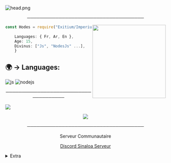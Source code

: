 ![head.png](https://media.discordapp.net/attachments/855789607349649408/863136763031191633/MOSHED-2021-5-1-1-39-8.gif)

<p align="center">
─────────────────────────────────────
</p>

<img align='right' src="https://cdn.discordapp.com/attachments/855789607349649408/863136547956195358/a_5172a4c393e093113ef1d3ff2a545b60.gif" width="230" width="230">

```javascript
const Hodes = require("Exitium/Imperium");
    
    Languages: { Fr, Ar, En },
    Age: 15,
    Divinus: ["Js", "NodesJs" ...],
    }
```

## 🌍 → Languages:
<p>

  <img alt="js" src="https://img.shields.io/badge/-Javascript-FFEE00?style=flat-square&logo=javascript&logoColor=black" />
  <img alt="nodejs" src="https://img.shields.io/badge/-NodeJS-43853D?style=flat-square&logo=Node.js&logoColor=white" />

</p> 

<p align="center">
─────────────────────────────────────
</p>


<a href="https://github.com/HodesR">
  <img src="https://img.shields.io/github/followers/HodesR">
</a>

<p align="center">
   <img src="https://tenor.com/view/pain-naruto-gif-11376079">
</p>

<p align="center">
─────────────────────────────────────
</p>
<p align="center">
Serveur Communautaire
<p align="center">
    <a href="https://discord.gg/Gtk92nhkhg">Discord Sinaloa Serveur</a>

<details>
  <summary>Extra</summary>
<details>
  <summary>Socials</summary>
    <p align="center">
    Sociales:
<p align="center"> 
    ﹒
    <a href="https://www.youtube.com/channel/UCZR_K-aC-P7T1bHkv-R4KeQ">Youtube</a>
    ﹒
    <a href="https://www.twitch.tv/hodesr">Twitch</a>
    ﹒
</p>
</details>

<details>
  <summary>Mon Bot</summary>
    <p align="center">
    Bot Chandler :
<p align="center"> 
    ﹒
    <a href="https://discord.com/api/oauth2/authorize?client_id=838545491695763486&permissions=8&scope=bot">Invite Chandler Bot</a>
    ﹒
</p>
</details>

</details>


